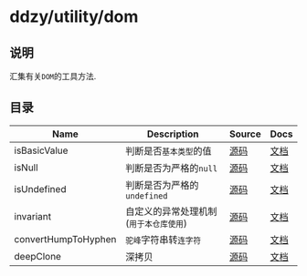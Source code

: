 # ddzy/utility/dom

## 说明

汇集有关`DOM`的工具方法.

## 目录

| Name                | Description                            | Source                                                                                 | Docs                                                                                               |
| ------------------- | -------------------------------------- | -------------------------------------------------------------------------------------- | -------------------------------------------------------------------------------------------------- |
| isBasicValue        | 判断是否`基本类型`的值                 | [源码](https://github.com/ddzy/ts-utility-plugins/tree/master/src/ddzy/utility/others) | [文档](https://ddzy.gitbook.io/ts-utility-plugins-docs/utility/utility-others/isbasicvalue)        |
| isNull              | 判断是否为严格的`null`                 | [源码](https://github.com/ddzy/ts-utility-plugins/tree/master/src/ddzy/utility/others) | [文档](https://ddzy.gitbook.io/ts-utility-plugins-docs/utility/utility-others/isnull)              |
| isUndefined         | 判断是否为严格的`undefined`            | [源码](https://github.com/ddzy/ts-utility-plugins/tree/master/src/ddzy/utility/others) | [文档](https://ddzy.gitbook.io/ts-utility-plugins-docs/utility/utility-others/isundefined)         |
| invariant           | 自定义的异常处理机制(`用于本仓库使用`) | [源码](https://github.com/ddzy/ts-utility-plugins/tree/master/src/ddzy/utility/others) | [文档](https://ddzy.gitbook.io/ts-utility-plugins-docs/utility/utility-others/invariant)           |
| convertHumpToHyphen | `驼峰`字符串转`连字符`                 | [源码](https://github.com/ddzy/ts-utility-plugins/tree/master/src/ddzy/utility/others) | [文档](https://ddzy.gitbook.io/ts-utility-plugins-docs/utility/utility-others/converthumptohyphen) |
| deepClone           | 深拷贝                                 | [源码](https://github.com/ddzy/ts-utility-plugins/tree/master/src/ddzy/utility/others) | [文档](https://ddzy.gitbook.io/ts-utility-plugins-docs/utility/utility-others/deepclone)           |